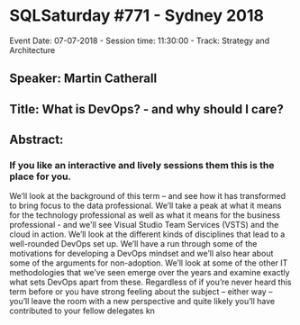 # SQLSaturday #771 - Sydney 2018
Event Date: 07-07-2018 - Session time: 11:30:00 - Track: Strategy and Architecture
## Speaker: Martin Catherall
## Title: What is DevOps? - and why should I care?
## Abstract:
### If you like an interactive and lively sessions them this is the place for you.
We’ll look at the background of this term – and see how it has transformed to bring focus to the data professional.
We’ll take a peak at what it means for the technology professional as well as what it means for the business professional - and we'll see Visual Studio Team Services (VSTS) and the cloud in action.
We’ll look at the different kinds of disciplines that lead to a well-rounded DevOps set up.
We’ll have a run through some of the motivations for developing a DevOps mindset and we’ll also hear about some of the arguments for non-adoption.
We’ll look at some of the other IT methodologies that we’ve seen emerge over the years and examine exactly what sets DevOps apart from these.
Regardless of if you’re never heard this term before or you have strong feeling about the subject – either way – you’ll leave the room with a new perspective and quite likely you’ll have contributed to your fellow delegates kn
